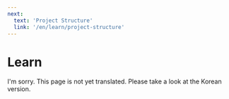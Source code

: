 ```yaml
---
next:
  text: 'Project Structure'
  link: '/en/learn/project-structure'
---
```


# Learn

I'm sorry. This page is not yet translated. Please take a look at the Korean version.
